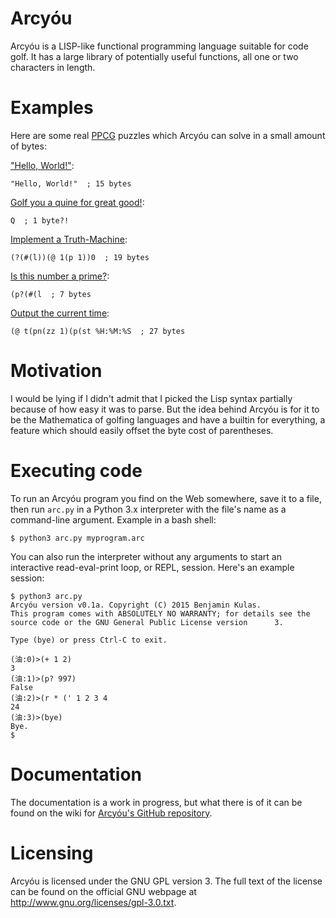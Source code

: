 # Arcyóu
Arcyóu is a LISP-like functional programming language suitable for code golf. It has a large library of potentially useful functions, all one or two characters in length.

# Examples

Here are some real [PPCG](http://codegolf.stackexchange.com) puzzles which Arcyóu can solve in a small amount of bytes:

["Hello, World!"](http://codegolf.stackexchange.com/questions/55422/):

    "Hello, World!"  ; 15 bytes

[Golf you a quine for great good!](http://codegolf.stackexchange.com/questions/69/):

    Q  ; 1 byte?!

[Implement a Truth-Machine](http://codegolf.stackexchange.com/questions/62732/):

    (?(#(l))(@ 1(p 1))0  ; 19 bytes

[Is this number a prime?](http://codegolf.stackexchange.com/questions/57617/):

    (p?(#(l  ; 7 bytes

[Output the current time](http://codegolf.stackexchange.com/questions/65020/):

    (@ t(pn(zz 1)(p(st %H:%M:%S  ; 27 bytes

# Motivation

I would be lying if I didn't admit that I picked the Lisp syntax partially because of how easy it was to parse. But the idea behind Arcyóu is for it to be the Mathematica of golfing languages and have a builtin for everything, a feature which should easily offset the byte cost of parentheses.

# Executing code

To run an Arcyóu program you find on the Web somewhere, save it to a file, then run `arc.py` in a Python 3.x interpreter with the file's name as a command-line argument. Example in a bash shell:

    $ python3 arc.py myprogram.arc

You can also run the interpreter without any arguments to start an interactive read-eval-print loop, or REPL, session. Here's an example session:

    $ python3 arc.py
    Arcyóu version v0.1a. Copyright (C) 2015 Benjamin Kulas.
    This program comes with ABSOLUTELY NO WARRANTY; for details see the source code or the GNU General Public License version      3.

    Type (bye) or press Ctrl-C to exit.
    
    (油:0)>(+ 1 2)
    3
    (油:1)>(p? 997)
    False
    (油:2)>(r * (' 1 2 3 4
    24
    (油:3)>(bye)
    Bye.
    $

# Documentation

The documentation is a work in progress, but what there is of it can be found on the wiki for [Arcyóu's GitHub repository](https://github.com/nazek42/arcyou).

# Licensing

Arcyóu is licensed under the GNU GPL version 3. The full text of the license can be found on the official GNU webpage at http://www.gnu.org/licenses/gpl-3.0.txt.

